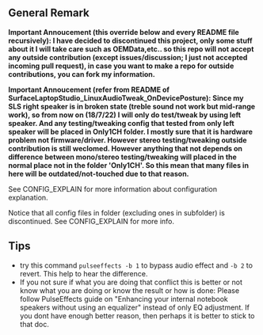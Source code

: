 ## General Remark

**Important Annoucement (this override below and every README file recursively): I have decided to discontinued this project, only some stuff about it I will take care such as OEMData,etc.. so this repo will not accept any outside contribution (except issues/discussion; I just not accepted incoming pull request), in case you want to make a repo for outside contributions, you can fork my information.**

**Important Annoucement (refer from README of SurfaceLaptopStudio_LinuxAudioTweak_OnDevicePosture): Since my SLS right speaker is in broken state (treble sound not work but mid-range work), so from now on (18/7/22) I will only do test/tweak by using left speaker. And any testing/tweaking config that tested from only left speaker will be placed in Only1CH folder. I mostly sure that it is hardware problem not firmware/driver. However stereo testing/tweaking outside contribution is still weclomed. However anything that not depends on difference between mono/stereo testing/tweaking will placed in the normal place not in the folder 'Only1CH'. So this mean that many files in here will be outdated/not-touched due to that reason.**

See CONFIG_EXPLAIN for more information about configuration explanation.

Notice that all config files in folder (excluding ones in subfolder) is discontinued. See CONFIG_EXPLAIN for more info.

## Tips
- try this command ```pulseeffects -b 1``` to bypass audio effect and ```-b 2``` to revert. This help to hear the difference.
- If you not sure if what you are doing that conflict this is better or not know what you are doing or know the result or how is done: Please follow PulseEffects guide on "Enhancing your internal notebook speakers without using an equalizer" instead of only EQ adjustment. If you dont have enough better reason, then perhaps it is better to stick to that doc. 
